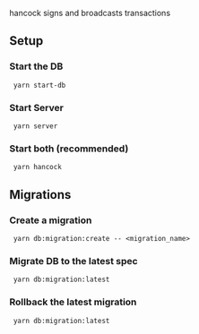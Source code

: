 hancock signs and broadcasts transactions

## Setup

### Start the DB

```shell
 yarn start-db
```

### Start Server

```shell
 yarn server
```

### Start both (recommended)

```shell
 yarn hancock
```

## Migrations

### Create a migration

```shell
 yarn db:migration:create -- <migration_name>
```

### Migrate DB to the latest spec

```shell
 yarn db:migration:latest
```

### Rollback the latest migration

```shell
 yarn db:migration:latest
```
